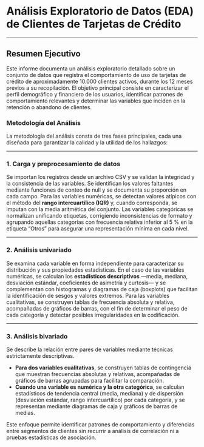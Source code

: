 # Análisis Exploratorio de Datos (EDA) de Clientes de Tarjetas de Crédito

---

## Resumen Ejecutivo

Este informe documenta un análisis exploratorio detallado sobre un conjunto de datos que registra el comportamiento de uso de tarjetas de crédito de aproximadamente 10.000 clientes activos, durante los 12 meses previos a su recopilación. El objetivo principal consiste en caracterizar el perfil demográfico y financiero de los usuarios, identificar patrones de comportamiento relevantes y determinar las variables que inciden en la retención o abandono de clientes.

### Metodología del Análisis
La metodología del análisis consta de tres fases principales, cada una diseñada para garantizar la calidad y la utilidad de los hallazgos:

---

### **1. Carga y preprocesamiento de datos**
Se importan los registros desde un archivo CSV y se validan la integridad y la consistencia de las variables. Se identifican los valores faltantes mediante funciones de conteo de null y se documenta su proporción en cada campo. Para las variables numéricas, se detectan valores atípicos con el método del **rango intercuartílico (IQR)** y, cuando corresponda, se imputan con la media aritmética del conjunto. Las variables categóricas se normalizan unificando etiquetas, corrigiendo inconsistencias de formato y agrupando aquellas categorías con frecuencia relativa inferior al 5 % en la etiqueta “Otros” para asegurar una representación mínima en cada nivel.

---

### **2. Análisis univariado**
Se examina cada variable en forma independiente para caracterizar su distribución y sus propiedades estadísticas. En el caso de las variables numéricas, se calculan los **estadísticos descriptivos** —media, mediana, desviación estándar, coeficientes de asimetría y curtosis— y se complementan con histogramas y diagramas de caja (boxplots) que facilitan la identificación de sesgos y valores extremos. Para las variables cualitativas, se construyen tablas de frecuencia absoluta y relativa, acompañadas de gráficos de barras, con el fin de determinar el peso de cada categoría y detectar posibles irregularidades en la codificación.

---

### **3. Análisis bivariado**
Se describe la relación entre pares de variables mediante técnicas estrictamente descriptivas.

* **Para dos variables cualitativas**, se construyen tablas de contingencia que muestran frecuencias absolutas y relativas, acompañadas de gráficos de barras agrupadas para facilitar la comparación.
* **Cuando una variable es numérica y la otra categórica**, se calculan estadísticos de tendencia central (media, mediana) y de dispersión (desviación estándar, rango intercuartílico) por cada categoría, y se representan mediante diagramas de caja y gráficos de barras de medias.

Este enfoque permite identificar patrones de comportamiento y diferencias entre segmentos de clientes sin recurrir a análisis de correlación ni a pruebas estadísticas de asociación.
